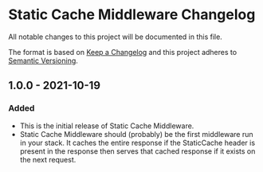 # Static Cache Middleware Changelog

All notable changes to this project will be documented in this file.

The format is based on [Keep a Changelog](http://keepachangelog.com/en/1.0.0/)
and this project adheres to [Semantic Versioning](http://semver.org/spec/v2.0.0.html).

## 1.0.0 - 2021-10-19
### Added

- This is the initial release of Static Cache Middleware.
- Static Cache Middleware should (probably) be the first middleware run in your stack. It caches the entire response if the StaticCache header is present in the response then serves that cached response if it exists on the next request.
